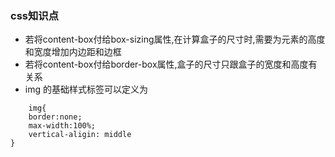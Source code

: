 ### css知识点
- 若将content-box付给box-sizing属性,在计算盒子的尺寸时,需要为元素的高度
和宽度增加内边距和边框
- 若将content-box付给border-box属性,盒子的尺寸只跟盒子的宽度和高度有关系
- img 的基础样式标签可以定义为
```
    img{
    border:none;
    max-width:100%;
    vertical-aligin: middle
}
```